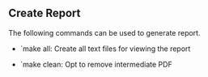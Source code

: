 ## Create Report

The following commands can be used to generate report.

- `make all: Create all text files for viewing the report

- `make clean: Opt to remove intermediate PDF


